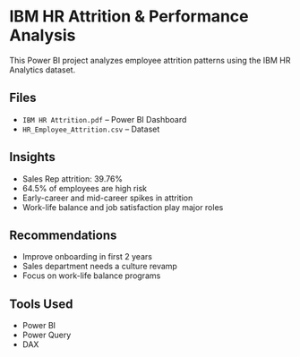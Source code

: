 # IBM HR Attrition & Performance Analysis

This Power BI project analyzes employee attrition patterns using the IBM HR Analytics dataset.

##  Files
- `IBM HR Attrition.pdf` – Power BI Dashboard
- `HR_Employee_Attrition.csv` – Dataset

##  Insights
- Sales Rep attrition: 39.76%
- 64.5% of employees are high risk
- Early-career and mid-career spikes in attrition
- Work-life balance and job satisfaction play major roles

##  Recommendations
- Improve onboarding in first 2 years
- Sales department needs a culture revamp
- Focus on work-life balance programs

## Tools Used
- Power BI
- Power Query
- DAX

